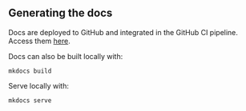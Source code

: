 Generating the docs
----------
Docs are deployed to GitHub and integrated in the GitHub CI pipeline.
Access them [here](https://lauracabayol.github.io/TEMPS/).

Docs can also be built locally with:

    mkdocs build

Serve locally with:

    mkdocs serve
